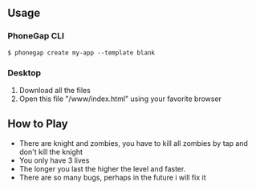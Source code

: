 ## Usage

### PhoneGap CLI

    $ phonegap create my-app --template blank

### Desktop

1. Download all the files
2. Open this file "/www/index.html" using your favorite browser


## How to Play

<ul>
    <li>There are knight and zombies, you have to kill all zombies by tap and don't kill the knight</li>
    <li>You only have 3 lives</li>
    <li>The longer you last the higher the level and faster. </li>
    <li>There are so many bugs, perhaps in the future i will fix it</li>
</ul>